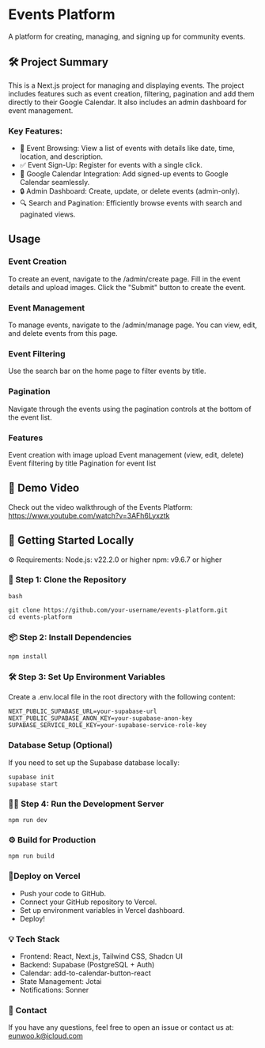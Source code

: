 # Events Platform

A platform for creating, managing, and signing up for community events.

## 🛠 Project Summary

This is a Next.js project for managing and displaying events. The project includes features such as event creation, filtering, pagination and add them directly to their Google Calendar. It also includes an admin dashboard for event management.

### Key Features:

- 📅 Event Browsing: View a list of events with details like date, time, location, and description.
- ✅ Event Sign-Up: Register for events with a single click.
- 📅 Google Calendar Integration: Add signed-up events to Google Calendar seamlessly.
- 🔒 Admin Dashboard: Create, update, or delete events (admin-only).
- 🔍 Search and Pagination: Efficiently browse events with search and paginated views.

## Usage

### Event Creation

To create an event, navigate to the /admin/create page. Fill in the event details and upload images. Click the "Submit" button to create the event.

### Event Management

To manage events, navigate to the /admin/manage page. You can view, edit, and delete events from this page.

### Event Filtering

Use the search bar on the home page to filter events by title.

### Pagination

Navigate through the events using the pagination controls at the bottom of the event list.

### Features

Event creation with image upload
Event management (view, edit, delete)
Event filtering by title
Pagination for event list

## 🎥 Demo Video

Check out the video walkthrough of the Events Platform: https://www.youtube.com/watch?v=3AFh6Lyxztk

## 🚀 Getting Started Locally

⚙️ Requirements:
Node.js: v22.2.0 or higher
npm: v9.6.7 or higher

### 🔄 Step 1: Clone the Repository

```
bash

git clone https://github.com/your-username/events-platform.git
cd events-platform
```

### 📦 Step 2: Install Dependencies

```
npm install
```

### 🛠 Step 3: Set Up Environment Variables

Create a .env.local file in the root directory with the following content:

```
NEXT_PUBLIC_SUPABASE_URL=your-supabase-url
NEXT_PUBLIC_SUPABASE_ANON_KEY=your-supabase-anon-key
SUPABASE_SERVICE_ROLE_KEY=your-supabase-service-role-key
```

### Database Setup (Optional)

If you need to set up the Supabase database locally:

```
supabase init
supabase start
```

### 🏃‍♂️ Step 4: Run the Development Server

```
npm run dev
```

### ⚙️ Build for Production

```
npm run build
```

### 🚀Deploy on Vercel

- Push your code to GitHub.
- Connect your GitHub repository to Vercel.
- Set up environment variables in Vercel dashboard.
- Deploy!

### 💡 Tech Stack

- Frontend: React, Next.js, Tailwind CSS, Shadcn UI
- Backend: Supabase (PostgreSQL + Auth)
- Calendar: add-to-calendar-button-react
- State Management: Jotai
- Notifications: Sonner

### 📧 Contact

If you have any questions, feel free to open an issue or contact us at: eunwoo.k@icloud.com
